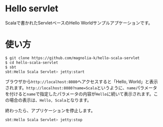 # Hello servlet

Scalaで書かれたServletベースのHello Worldサンプルアプケーションです。

# 使い方

```bash
$ git clone https://github.com/magnolia-k/hello-scala-servlet
$ cd hello-scala-servlet
$ sbt
sbt:Hello Scala Servlet> jetty:start
```

ブラウザから`http://localhost:8080`へアクセスすると「Hello, World」と表示されます。`http://localhost:8080?name=Scala`というように、`name`パラメータを付けると`name`で指定したパラメータの内容が`Hello`に続いて表示されます。この場合の表示は、`Hello, Scala`となります。

終わったら、アプリケーションを停止します。

```bash
sbt:Hello Scala Servlet> jetty:stop
```
